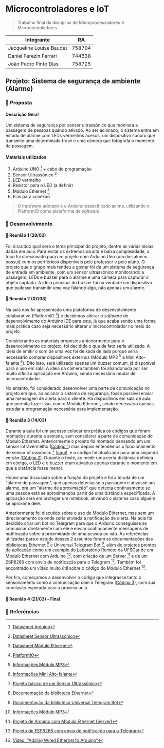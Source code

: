 # Microcontroladores e IoT
> Trabalho final da disciplina de Microprocessadores e Microcontroladores. 

Integrante | RA
----------- | ---------
Jacqueline Louise Baudet | 758704
Daniel Ferezin Ferrari | 744638 
João Pedro Pinto Dias | 758725

## Projeto: Sistema de segurança de ambiente (Alarme)
### :beginner: Proposta
#### Descrição Geral
Um sistema de segurança por sensor ultrassônico que monitora a passagem de pessoas quando ativado. Ao ser acionado, o sistema entra em estado de alarme com LEDs vermelhos acesos, um dispositivo sonoro que transmite uma determinada frase e uma câmera que fotografa o momento da passagem.

#### Materiais utilizados
1. Arduino UNO [^A] + cabo de programação
2. Sensor Ultrassônico [^U]
3. LED vermelho
3. Resistor para o LED (a definir)
4. Módulo Ethernet [^M]
5. Fios para conexão

> O _hardware_ adotado é o Arduino especificado acima, utilizando o PlatformIO como plataforma de _software_.

### :beginner: Desenvolvimento
#### :small_blue_diamond: Reunião 1 (28/02)
Foi discutido qual será o tema principal do projeto, dentre as várias ideias dadas em aula. Para evitar os extremos da alta e baixa complexidade, o foco foi direcionado para um projeto com Arduino Uno (um dos alunos possui) com os periféricos disponíveis pelo professor e pelo aluno. O projeto que o grupo mais tendeu a gostar foi de um sistema de segurança de entrada em ambiente, com um sensor ultrassônico monitorando a passagem, LEDs e buzzer para o alarme e uma câmera para capturar o objeto captado. A ideia principal do buzzer foi na verdade um dispositivo que pudesse transmitir uma voz falando algo, não apenas um alarme.

#### :small_blue_diamond: Reunião 2 (07/03)
Na aula nos foi apresentado uma plataforma de desenvolvimento colaborativo (PlatformIO [^P]) e decidimos alterar o _software_ de desenvolvimento do Arduino IDE para este, já que acaba sendo uma forma mais prática caso seja necessário alterar o microcontrolador no meio do projeto. 

Considerando os materiais propostos anteriormente para o desenvolvimento do projeto, foi decidido o que de fato seria utilizado. A ideia de emitir o som de uma voz foi deixada de lado porque seria necessário comprar dispositivos externos (Módulo MP3 [^3] e Mini Alto-falante [^F]). Dito isso, será utilizado apenas um buzzer comum, já disponível para o uso em sala. A ideia da câmera também foi abandonada por ser muito difícil a aplicação em Arduino, sendo necessário mudar de microcontrolador.

No entanto, foi considerado desenvolver uma parte de comunicação no projeto em que, ao acionar o sistema de segurança, fosse possível enviar uma mensagem de alerta para o cliente. Há dispositivos em sala de aula que permita fazer isso, com o Módulo Ethernet, sendo necessário apenas estudar a programação necessária para implementação.

#### :small_blue_diamond: Reunião 3 (14/03)
Durante a aula foi um sucesso colocar em prática os códigos que foram montados durante a semana, sem considerar a parte de comunicação do Módulo Ethernet. Anteriormente o projeto foi montado pensando em um sensor infravermelho ([Código 1](codigos/alarme_ver_1.ino)) mas depois entendemos o funcionamento de sensor ultrassônico [^2] ([aqui](codigos/sensor_ultra.ino)), e o código foi atualizado para uma segunda versão ([Código 2](codigos/alarme_ver_2.ino)). Durante o teste, ao medir uma certa distância definida em código, o LED e o buzzer eram ativados apenas durante o momento em que a distância fosse menor.

Houve uma discussão sobre a função do projeto e foi alterada de um "alarme de passagem", que apenas detectasse a passagem e ativasse um alarme, pra um "alarme de aproximação" que detecta continuamente se uma pessoa está se aproximandoa partir de uma distância especificada. A aplicação será em proteger um notebook, ativando o sistema caso alguém se aproxime dele.

Anteriormente foi discutido sobre o uso do Módulo Ethernet, mas sem um direcionamento de onde seria enviada a notificação de alerta. Na aula foi decidido criar um bot no Telegram para que o Arduino conseguisse se comunicar diretamente com ele e enviar continuamente mensagens de notificação sobre a proximidade de uma pessoa ou não. As referências utilizadas para o estudo desses 2 assuntos foram as documentações das bibliotecas Ethernet [^4] e Universal Telegram Bot [^5], além de projetos  prontos de aplicação como um exemplo do Laboratório Remoto da UFSCar de um Módulo Ethernet com Arduino [^3], com criação de um Server [^6] e de um ESP8266 com envio de notificação para o Telegram [^7]. Também foi encontrado um vídeo muito útil sobre o código do Módulo Ethernet [^1].

Por fim, começamos a desenvolver o código que integrasse tanto o sensoriamento como a comunicação com o Telegram ([Código 3](codigos/alarme_ver_3.ino)), com sua conclusão esperada para a próxima aula.

#### :small_blue_diamond: Reunião 4 (21/03) - Final


### :link: Referências
[^A]: [Datasheet Arduino](https://docs.arduino.cc/hardware/uno-rev3)
[^U]: [Datasheet Sensor Ultrassônico](https://d229kd5ey79jzj.cloudfront.net/620/HCSR04.pdf)
[^M]: [Datasheet Módulo Ethernet](https://www.mouser.com/catalog/specsheets/a000056_datasheet.pdf)
[^3]: [Informações Módulo MP3](https://www.usinainfo.com.br/mp3-arduino/modulo-mp3-arduino-dfplayer-mini-5187.html)
[^F]: [Informações Mini Alto-falante](https://www.usinainfo.com.br/mini-alto-falante/mini-alto-falante-5w-6-ohms-78mm-para-projetos-yd78-3421.html)
[^P]: [PlatformIO](https://docs.platformio.org/en/latest/)
[^1]: [Vídeo: "Adding Wired Ethernet to Arduino"](https://www.youtube.com/watch?v=bzEVvzppvvo&ab_channel=misperry)
[^2]: [Projeto básico de um Sensor Ultrassônico](https://www.eletruscomp.com.br/post/projeto-15-sensor-ultrasonico-basico/)
[^3]: [Exemplo de uso do Módulo Ethernet com Arduino (Lab. Remoto UFSCar)](https://vlab.dc.ufscar.br/examples/arduino_uno/web.txt)
[^4]: [Documentação da biblioteca Ethernet](https://reference.arduino.cc/reference/en/libraries/ethernet/)
[^5]: [Documentação da biblioteca Universal Telegram Bot](https://www.arduino.cc/reference/en/libraries/universaltelegrambot/)
[^6]: [Projeto de Arduino com Módulo Ethernet (Server)](https://blogmasterwalkershop.com.br/arduino/como-usar-com-arduino-modulo-ethernet-enc28j60-web-server)
[^7]: [Projeto de ESP8266 com envio de notificação para o Telegram](https://randomnerdtutorials.com/telegram-esp8266-nodemcu-motion-detection-arduino/)
